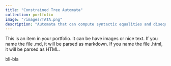 ```yaml
---
title: "Constrained Tree Automata"
collection: portfolio
image: "/images/TATA.png"
description: "Automata that can compute syntactic equalities and disequalities in trees."
---
```


This is an item in your portfolio. It can be have images or nice text. If you name the file .md, it will be parsed as markdown. If you name the file .html, it will be parsed as HTML. 

bli-bla
